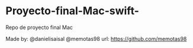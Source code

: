 # Proyecto-final-Mac-swift-
Repo de proyecto final Mac

Made by:
@danielisaisal
@memotas98 url: https://github.com/memotas98
